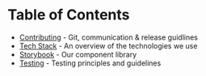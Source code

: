 # Table of Contents

* [Contributing](./CONTRIBUTING.md) - Git, communication & release guidlines
* [Tech Stack](./STACK.md) - An overview of the technologies we use
* [Storybook](./STORYBOOK.md) - Our component library
* [Testing](./TESTING.md) - Testing principles and guidelines
